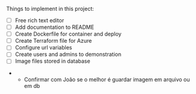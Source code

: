 Things to implement in this project: <br>
- [ ] Free rich text editor
- [ ] Add documentation to README
- [ ] Create Dockerfile for container and deploy
- [ ] Create Terraform file for Azure
- [ ] Configure url variables
- [ ] Create users and admins to demonstration
- [ ] Image files stored in database
- - Confirmar com João se o melhor é guardar imagem em arquivo ou em db